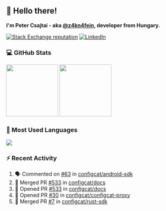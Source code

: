 ## 👋 Hello there!

**I'm Peter Csajtai - aka [@z4kn4fein](https://github.com/z4kn4fein), developer from Hungary.**

[![Stack Exchange reputation](https://img.shields.io/stackexchange/stackoverflow/r/8700582?color=orange&label=reputation&logo=stackoverflow&style=for-the-badge)](https://stackoverflow.com/users/8700582)
[![LinkedIn](https://img.shields.io/badge/linkedin-%230077B5.svg?style=for-the-badge&logo=linkedin&logoColor=white)](https://www.linkedin.com/in/csajtai-p%C3%A9ter-45395341/)

### 💻 GitHub Stats

<div>
  <img height="140px" src="https://github-readme-stats-pcsajtai.vercel.app/api?username=z4kn4fein&show_icons=true&hide_border=true&count_private=true&custom_title=Stats&theme=dracula&line_height=24&hide_title=true">
  <img height="140px" src="https://streak-stats.demolab.com?user=z4kn4fein&theme=dracula&hide_border=true">
  
</div>

### :toolbox: Most Used Languages

<img src="https://github-readme-stats-pcsajtai.vercel.app/api/top-langs/?username=z4kn4fein&theme=dracula&hide_border=true&layout=compact&langs_count=8&hide_title=true">

### :zap: Recent Activity

<!--START_SECTION:activity-->
1. 🗣 Commented on [#63](https://github.com/configcat/android-sdk/issues/63#issuecomment-2812564547) in [configcat/android-sdk](https://github.com/configcat/android-sdk)
2. 🎉 Merged PR [#533](https://github.com/configcat/docs/pull/533) in [configcat/docs](https://github.com/configcat/docs)
3. 💪 Opened PR [#533](https://github.com/configcat/docs/pull/533) in [configcat/docs](https://github.com/configcat/docs)
4. 💪 Opened PR [#30](https://github.com/configcat/configcat-proxy/pull/30) in [configcat/configcat-proxy](https://github.com/configcat/configcat-proxy)
5. 🎉 Merged PR [#7](https://github.com/configcat/rust-sdk/pull/7) in [configcat/rust-sdk](https://github.com/configcat/rust-sdk)
<!--END_SECTION:activity-->
